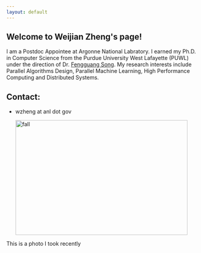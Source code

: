 ```yaml
---
layout: default
---
```


## Welcome to Weijian Zheng's page!

I am a Postdoc Appointee at Argonne National Labratory. I earned my Ph.D. in Computer Science from the Purdue University West Lafayette (PUWL) under the direction of Dr. [Fengguang Song](https://cs.iupui.edu/~fgsong/). My research interests include Parallel Algorithms Design, Parallel Machine Learning, High Performance Computing and Distributed Systems.
   
## Contact:

* wzheng at anl dot gov
  
  <img src="photos/2022/fall02.JPG" alt="fall" width="450" height="300"/>

This is a photo I took recently
